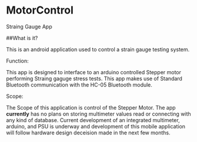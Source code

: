 # MotorControl
Straing Gauge App

##What is it?

This is an android application used to control a strain gauge testing system.

Function:

This app is designed to interface to an arduino controlled Stepper motor performing Straing gaguge stress tests. This app makes use of
Standard Bluetooth communication with the HC-05 Bluetooth module.

Scope:

The Scope of this application is control of the Stepper Motor. The app **currently** has no plans on storing multimeter values read or
connecting with any kind of database. Current development of an integrated multimeter, arduino, and PSU is underway and development of this mobile application will follow hardware design deceision made in the next few months.
